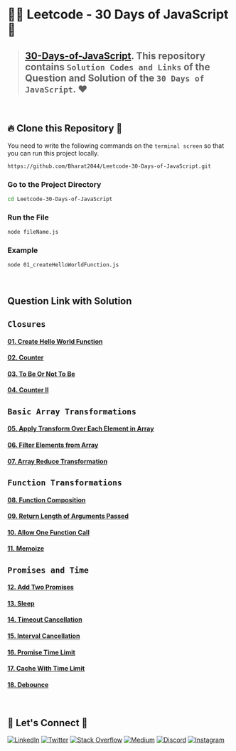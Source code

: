 # 🧑‍💻 **Leetcode - 30 Days of JavaScript** 🎯
> ## [30-Days-of-JavaScript](https://leetcode.com/studyplan/30-days-of-javascript/). This repository contains `Solution Codes and Links` of the Question and Solution of the `30 Days of JavaScript`. ❤️

<br/>

## 🔥 **Clone this Repository** 💫
You need to write the following commands on the `terminal screen` so that you can run this project locally.

```bash
https://github.com/Bharat2044/Leetcode-30-Days-of-JavaScript.git
```

### Go to the Project Directory
```sh
cd Leetcode-30-Days-of-JavaScript
```

### Run the File
```sh
node fileName.js
```

### Example
```sh
node 01_createHelloWorldFunction.js
```
<br/>

## **Question Link with Solution**
## `Closures`
#### [01. Create Hello World Function](./01_createHelloWorldFunction.js)
#### [02. Counter](./02_counter.js)
#### [03. To Be Or Not To Be](./03_toBeOrNotToBe.js)
#### [04. Counter II](./04_counter2.js)

## `Basic Array Transformations`
#### [05. Apply Transform Over Each Element in Array](./05_applyTransformOverEachElementInArray.js)
#### [06. Filter Elements from Array](./06_filterElementsFromArray.js)
#### [07. Array Reduce Transformation](./07_arrayReduceTransformation.js)

## `Function Transformations`
#### [08. Function Composition](./08_functionComposition.js)
#### [09. Return Length of Arguments Passed](./09_returnLengthOfArgumentsPassed.js)
#### [10. Allow One Function Call](./10_allowOneFunctionCall.js)
#### [11. Memoize](./11_memoize.js)

## `Promises and Time`
#### [12. Add Two Promises](./12_addTwoPromises.js)
#### [13. Sleep](./13_sleep.js)
#### [14. Timeout Cancellation](./14_timeoutCancellation.js)
#### [15. Interval Cancellation](./15_intervalCancellation.js)
#### [16. Promise Time Limit](./16_promiseTimeLimit.js)
#### [17. Cache With Time Limit](./17_cacheWithTimeLimit.js)
#### [18. Debounce](./18_debounce.js)


<br />

## 🔗 **Let's Connect** 🤝
[![LinkedIn](https://img.shields.io/badge/LinkedIn-%230077B5.svg?logo=linkedin&logoColor=white)](https://www.linkedin.com/in/bharat2044/)
[![Twitter](https://img.shields.io/badge/Twitter-%231DA1F2.svg?logo=Twitter&logoColor=white)](https://twitter.com/bharat__2044) 
[![Stack Overflow](https://img.shields.io/badge/-Stackoverflow-FE7A16?logo=stack-overflow&logoColor=white)](https://stackoverflow.com/users/21453213/bharat2044)
<a href='https://medium.com/@Bharat2044' target="_blank"><img alt='Medium' src='https://img.shields.io/badge/Medium-100000?style=plastic&logo=Medium&logoColor=000000&labelColor=475AC7&color=475AC7'/></a>
[![Discord](https://img.shields.io/badge/Discord-%237289DA.svg?logo=discord&logoColor=white)](https://discordapp.com/users/1202345957216231446) 
[![Instagram](https://img.shields.io/badge/Instagram-%23E4405F.svg?logo=Instagram&logoColor=white)](https://www.instagram.com/bharat__2044) 
